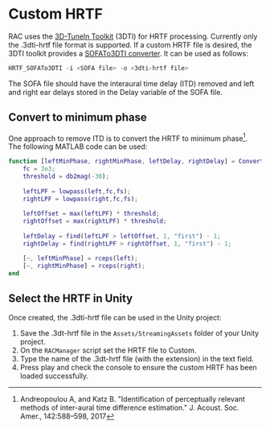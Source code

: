 # Custom HRTF

RAC uses the [3D-TuneIn Toolkit](https://github.com/3DTune-In/3dti_AudioToolkit) (3DTI) for HRTF processing. Currently only the .3dti-hrtf file format is supported.
If a custom HRTF file is desired, the 3DTI toolkit provides a [SOFATo3DTI converter](https://github.com/3DTune-In/3dti_AudioToolkit/releases/download/M20221031/HRTF_SOFATo3DTI.zip).
It can be used as follows: 
```powershell
HRTF_SOFATo3DTI -i <SOFA file> -o <3dti-hrtf file>
```
The SOFA file should have the interaural time delay (ITD) removed and left and right ear delays stored in the Delay variable of the SOFA file.

## Convert to minimum phase

One approach to remove ITD is to convert the HRTF to minimum phase[^1]. The following MATLAB code can be used:
```matlab
function [leftMinPhase, rightMinPhase, leftDelay, rightDelay] = ConvertToMinimumPhase(left, right, fs)
    fc = 3e3;
    threshold = db2mag(-30);
    
    leftLPF = lowpass(left,fc,fs);
    rightLPF = lowpass(right,fc,fs);
    
    leftOffset = max(leftLPF) * threshold;
    rightOffset = max(rightLPF) * threshold;
    
    leftDelay = find(leftLPF > leftOffset, 1, "first") - 1;
    rightDelay = find(rightLPF > rightOffset, 1, "first") - 1;

    [~, leftMinPhase] = rceps(left);
    [~, rightMinPhase] = rceps(right);
end
```

## Select the HRTF in Unity

Once created, the .3dti-hrtf file can be used in the Unity project:

1. Save the .3dt-hrtf file in the `Assets/StreamingAssets` folder of your Unity project.
2. On the `RACManager` script set the HRTF file to Custom.
3. Type the name of the .3dt-hrtf file (with the extension) in the text field.
4. Press play and check the console to ensure the custom HRTF has been loaded successfully.

[^1]: Andreopoulou A, and Katz B. "Identification of perceptually relevant methods of inter-aural time difference estimation." J.
Acoust. Soc. Amer., 142:588–598, 2017